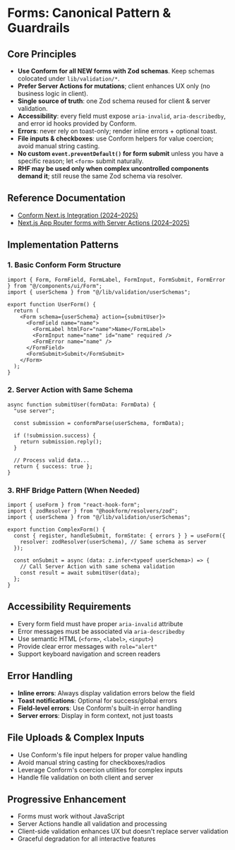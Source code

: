 # Forms: Canonical Pattern & Guardrails

## Core Principles

- **Use Conform for all NEW forms with Zod schemas**. Keep schemas colocated under `lib/validation/*`.
- **Prefer Server Actions for mutations**; client enhances UX only (no business logic in client).
- **Single source of truth**: one Zod schema reused for client & server validation.
- **Accessibility**: every field must expose `aria-invalid`, `aria-describedby`, and error id hooks provided by Conform.
- **Errors**: never rely on toast-only; render inline errors + optional toast.
- **File inputs & checkboxes**: use Conform helpers for value coercion; avoid manual string casting.
- **No custom `event.preventDefault()` for form submit** unless you have a specific reason; let `<form>` submit naturally.
- **RHF may be used only when complex uncontrolled components demand it**; still reuse the same Zod schema via resolver.

## Reference Documentation

- [Conform Next.js Integration (2024–2025)](https://conform.guide/integration/nextjs)
- [Next.js App Router forms with Server Actions (2024–2025)](https://nextjs.org/docs/app/guides/forms)

## Implementation Patterns

### 1. Basic Conform Form Structure

```tsx
import { Form, FormField, FormLabel, FormInput, FormSubmit, FormError } from "@/components/ui/Form";
import { userSchema } from "@/lib/validation/userSchemas";

export function UserForm() {
  return (
    <Form schema={userSchema} action={submitUser}>
      <FormField name="name">
        <FormLabel htmlFor="name">Name</FormLabel>
        <FormInput name="name" id="name" required />
        <FormError name="name" />
      </FormField>
      <FormSubmit>Submit</FormSubmit>
    </Form>
  );
}
```

### 2. Server Action with Same Schema

```tsx
async function submitUser(formData: FormData) {
  "use server";
  
  const submission = conformParse(userSchema, formData);
  
  if (!submission.success) {
    return submission.reply();
  }
  
  // Process valid data...
  return { success: true };
}
```

### 3. RHF Bridge Pattern (When Needed)

```tsx
import { useForm } from "react-hook-form";
import { zodResolver } from "@hookform/resolvers/zod";
import { userSchema } from "@/lib/validation/userSchemas";

export function ComplexForm() {
  const { register, handleSubmit, formState: { errors } } = useForm({
    resolver: zodResolver(userSchema), // Same schema as server
  });

  const onSubmit = async (data: z.infer<typeof userSchema>) => {
    // Call Server Action with same schema validation
    const result = await submitUser(data);
  };
}
```

## Accessibility Requirements

- Every form field must have proper `aria-invalid` attribute
- Error messages must be associated via `aria-describedby`
- Use semantic HTML (`<form>`, `<label>`, `<input>`)
- Provide clear error messages with `role="alert"`
- Support keyboard navigation and screen readers

## Error Handling

- **Inline errors**: Always display validation errors below the field
- **Toast notifications**: Optional for success/global errors
- **Field-level errors**: Use Conform's built-in error handling
- **Server errors**: Display in form context, not just toasts

## File Uploads & Complex Inputs

- Use Conform's file input helpers for proper value handling
- Avoid manual string casting for checkboxes/radios
- Leverage Conform's coercion utilities for complex inputs
- Handle file validation on both client and server

## Progressive Enhancement

- Forms must work without JavaScript
- Server Actions handle all validation and processing
- Client-side validation enhances UX but doesn't replace server validation
- Graceful degradation for all interactive features

